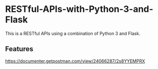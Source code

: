 # RESTful-APIs-with-Python-3-and-Flask

This is a RESTful APIs using a combination of Python 3 and Flask.

## Features
 https://documenter.getpostman.com/view/24066287/2s8YYEMPRX
